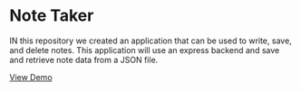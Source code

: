 # Note Taker

IN this repository we created an application that can be used to write, save, and delete notes. This application will use an express backend and save and retrieve note data from a JSON file.

[View Demo](https://note-taker-ku.herokuapp.com/)